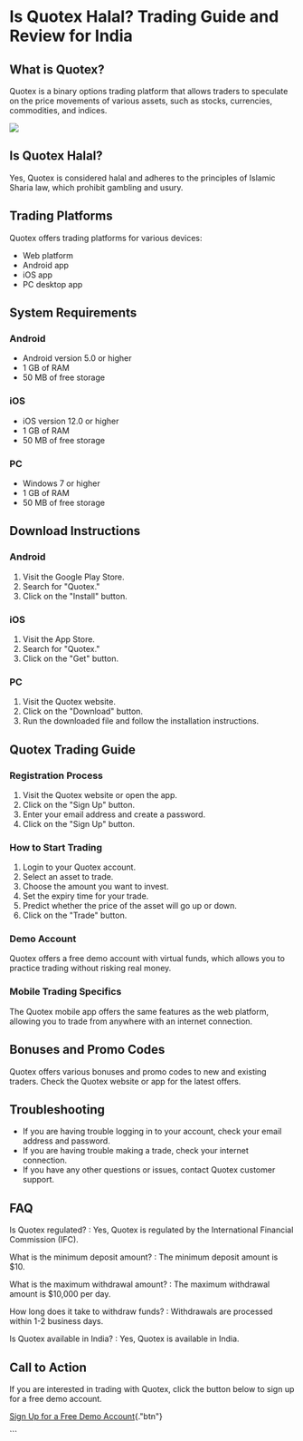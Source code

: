 # Is Quotex Halal? Trading Guide and Review for India

## What is Quotex?

Quotex is a binary options trading platform that allows traders to
speculate on the price movements of various assets, such as stocks,
currencies, commodities, and indices.

[![](https://static.quotex.io/files/4_en/300_250.jpg)](https://traff.sbs/brokerqxlid)

## Is Quotex Halal?

Yes, Quotex is considered halal and adheres to the principles of Islamic
Sharia law, which prohibit gambling and usury.

## Trading Platforms

Quotex offers trading platforms for various devices:

-   Web platform
-   Android app
-   iOS app
-   PC desktop app

## System Requirements

### Android

-   Android version 5.0 or higher
-   1 GB of RAM
-   50 MB of free storage

### iOS

-   iOS version 12.0 or higher
-   1 GB of RAM
-   50 MB of free storage

### PC

-   Windows 7 or higher
-   1 GB of RAM
-   50 MB of free storage

## Download Instructions

### Android

1.  Visit the Google Play Store.
2.  Search for "Quotex."
3.  Click on the "Install" button.

### iOS

1.  Visit the App Store.
2.  Search for "Quotex."
3.  Click on the "Get" button.

### PC

1.  Visit the Quotex website.
2.  Click on the "Download" button.
3.  Run the downloaded file and follow the installation instructions.

## Quotex Trading Guide

### Registration Process

1.  Visit the Quotex website or open the app.
2.  Click on the "Sign Up" button.
3.  Enter your email address and create a password.
4.  Click on the "Sign Up" button.

### How to Start Trading

1.  Login to your Quotex account.
2.  Select an asset to trade.
3.  Choose the amount you want to invest.
4.  Set the expiry time for your trade.
5.  Predict whether the price of the asset will go up or down.
6.  Click on the "Trade" button.

### Demo Account

Quotex offers a free demo account with virtual funds, which allows you
to practice trading without risking real money.

### Mobile Trading Specifics

The Quotex mobile app offers the same features as the web platform,
allowing you to trade from anywhere with an internet connection.

## Bonuses and Promo Codes

Quotex offers various bonuses and promo codes to new and existing
traders. Check the Quotex website or app for the latest offers.

## Troubleshooting

-   If you are having trouble logging in to your account, check your
    email address and password.
-   If you are having trouble making a trade, check your internet
    connection.
-   If you have any other questions or issues, contact Quotex customer
    support.

## FAQ

Is Quotex regulated?
:   Yes, Quotex is regulated by the International Financial Commission
    (IFC).

What is the minimum deposit amount?
:   The minimum deposit amount is \$10.

What is the maximum withdrawal amount?
:   The maximum withdrawal amount is \$10,000 per day.

How long does it take to withdraw funds?
:   Withdrawals are processed within 1-2 business days.

Is Quotex available in India?
:   Yes, Quotex is available in India.

## Call to Action

If you are interested in trading with Quotex, click the button below to
sign up for a free demo account.

[Sign Up for a Free Demo
Account](\%22https://broker-qx.pro/sign-up/?lid=1102511\%22){."btn"}

\`\`\`

